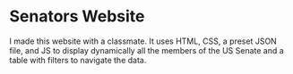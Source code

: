 # Senators Website

I made this website with a classmate. It uses HTML, CSS, a preset JSON file, and JS to display dynamically all the members of the US Senate and a table with filters to navigate the data. 
